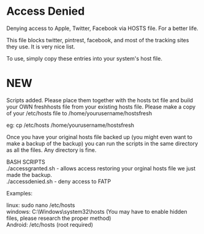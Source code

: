 # Access Denied  
Denying access to Apple, Twitter, Facebook via HOSTS file. For a better life.  

This file blocks twitter, pintrest, facebook, and most of the tracking sites they use. It is very nice list.  

To use, simply copy these entries into your system's host file.  

# NEW  
Scripts added. Please place them together with the hosts txt file and build your OWN freshhosts file from your existing hosts file. Please make a copy of your /etc/hosts file to /home/yourusername/hostsfresh  

eg: cp /etc/hosts /home/yourusername/hostsfresh  

Once you have your original hosts file backed up (you might even want to make a backup of the backup) you can run the scripts in the same directory as all the files. Any directory is fine.  

BASH SCRIPTS  
./accessgranted.sh - allows access restoring your orginal hosts file we just made the backup.  
./accessdenied.sh - deny access to FATP  

Examples:  

linux: sudo nano /etc/hosts  
windows: C:\Windows\system32\hosts (You may have to enable hidden files, please research the proper method)  
Android: /etc/hosts (root required)  

